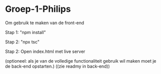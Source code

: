 # Groep-1-Philips

Om gebruik te maken van de front-end

Stap 1: "npm install"

Stap 2: "npx tsc"

Stap 2: Open index.html met live server

(optioneel: als je van de volledige functionaliteit gebruik wil maken moet je de back-end opstarten.)
((zie readmy in back-end))
